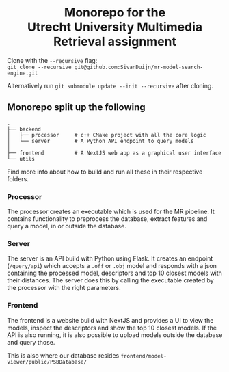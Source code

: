 <h1 align="center">
    Monorepo for the<br>Utrecht University Multimedia Retrieval assignment
</h1>

Clone with the `--recursive` flag: <br>
`git clone --recursive git@github.com:SivanDuijn/mr-model-search-engine.git`

Alternatively run `git submodule update --init --recursive` after cloning.

## Monorepo split up the following

    .
    ├── backend
    │   ├── processor     # c++ CMake project with all the core logic
    │   └── server        # A Python API endpoint to query models
    │
    ├── frontend          # A NextJS web app as a graphical user interface
    └── utils       

Find more info about how to build and run all these in their respective folders.

### Processor
The processor creates an executable which is used for the MR pipeline. It contains functionality to preprocess the database, extract features and query a model, in or outside the database.

### Server
The server is an API build with Python using Flask. It creates an endpoint (`/query/api`) which accepts a `.off` or `.obj` model and responds with a json containing the processed model, descriptors and top 10 closest models with their distances. The server does this by calling the executable created by the processor with the right parameters. 

### Frontend
The frontend is a website build with NextJS and provides a UI to view the models, inspect the descriptors and show the top 10 closest models. If the API is also running, it is also possible to upload models outside the database and query those.

This is also where our database resides `frontend/model-viewer/public/PSBDatabase/`
